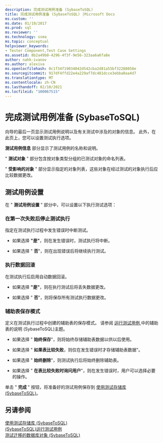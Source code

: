 ```yaml
---
description: 完成测试用例准备 (SybaseToSQL)
title: 完成测试用例准备 (SybaseToSQL) |Microsoft Docs
ms.custom: ''
ms.date: 01/19/2017
ms.prod: sql
ms.reviewer: ''
ms.technology: ssma
ms.topic: conceptual
helpviewer_keywords:
- Tester Component,Test Case Settings
ms.assetid: 8b2a49b0-4296-4f3f-9e56-323aa6a6fa8e
author: nahk-ivanov
ms.author: alexiva
ms.openlocfilehash: 0c1f34f19034042d542cba2d81a55bf32288058e
ms.sourcegitcommit: 917df4ffd22e4a229af7dc481dcce3ebba0aa4d7
ms.translationtype: MT
ms.contentlocale: zh-CN
ms.lasthandoff: 02/10/2021
ms.locfileid: "100067515"
---
```

# <a name="finishing-test-case-preparation-sybasetosql"></a>完成测试用例准备 (SybaseToSQL)
向导的最后一页显示测试用例说明以及有关测试中涉及的对象的信息。 此外，在此页上，您可以设置测试执行选项。  
  
**测试用例信息** 部分显示了测试用例的名称和说明。  
  
" **测试对象** " 部分包含按对象类型分组的已测试对象的命名列表。  
  
" **受影响的对象** " 部分显示指定的对象列表，这些对象在经过测试的对象执行后应比较数据更改。  
  
## <a name="test-case-settings"></a>测试用例设置  
在 " **测试用例设置** " 部分中，可以设置以下执行测试选项：  
  
### <a name="stop-test-execution-after-first-failure"></a>在第一次失败后停止测试执行  
指定在测试执行过程中发生错误时中断测试。  
  
-   如果选择 **"是"**，则在发生错误时，测试执行将中断。  
  
-   如果选择 " **否**"，则在出现错误后将继续执行测试。  
  
### <a name="perform-data-rollback"></a>执行数据回滚  
在测试执行后启用自动数据回滚。  
  
-   如果选择 **"是"**，则在执行测试后将丢失数据更改。  
  
-   如果选择 " **否**"，则将保存所有测试执行数据更改。  
  
### <a name="auxiliary-tables-saving-mode"></a>辅助表保存模式  
定义在测试执行过程中创建的辅助表的保存模式。 请参阅 [运行测试用例 ](../../ssma/sybase/running-test-cases-sybasetosql.md) 中的辅助表的说明 &#40;SybaseToSQL&#41;主题。  
  
-   如果选择 " **始终保存**"，则将始终存储辅助表数据以供以后使用。  
  
-   如果选择 " **如果表比较失败**，则仅在发生错误时才存储辅助表数据"。  
  
-   如果选择 " **始终删除**"，则测试执行后将始终删除辅助表。  
  
-   如果选择 " **在表比较失败时询问用户**"，则在发生错误时，用户可以选择必要的操作。  
  
单击 " **完成** " 按钮，将准备好的测试用例保存到 [使用测试存储库 &#40;SybaseToSQL&#41;](../../ssma/sybase/using-test-repositories-sybasetosql.md)。  
  
## <a name="see-also"></a>另请参阅  
[使用测试存储库 &#40;SybaseToSQL&#41;](../../ssma/sybase/using-test-repositories-sybasetosql.md)  
[&#40;SybaseToSQL&#41;运行测试用例 ](../../ssma/sybase/running-test-cases-sybasetosql.md)  
[测试迁移的数据库对象 &#40;SybaseToSQL&#41;](../../ssma/sybase/testing-migrated-database-objects-sybasetosql.md)  
  
